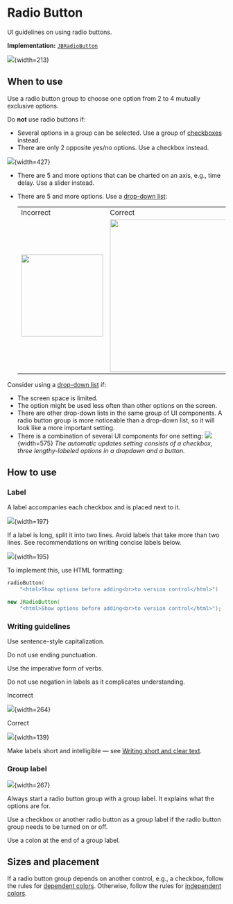 <!-- Copyright 2000-2024 JetBrains s.r.o. and contributors. Use of this source code is governed by the Apache 2.0 license. -->

# Radio Button

<link-summary>UI guidelines on using radio buttons.</link-summary>

<tldr>

**Implementation:** [`JBRadioButton`](%gh-ic%/platform/platform-api/src/com/intellij/ui/components/JBRadioButton.java)

</tldr>

![](radio_example.png){width=213}

## When to use

Use a radio button group to choose one option from 2 to 4 mutually exclusive options.

Do **not** use radio buttons if:

* Several options in a group can be selected. Use a group of [checkboxes](checkbox.topic) instead.
* There are only 2 opposite yes/no options. Use a checkbox instead.

![](tworadio_checkbox.png){width=427}

* There are 5 and more options that can be charted on an axis, e.g., time delay. Use a slider instead.

* There are 5 and more options. Use a [drop-down list](drop_down.md):

  <table>
      <tr>
          <td width="40%"><format color="Red" style="bold">Incorrect</format></td>
          <td width="60%"><format color="Green" style="bold">Correct</format></td>
      </tr>
      <tr>
          <td><img src="dropdown_incorrect.png" alt="" width="189" /></td>
          <td><img src="dropdown_correct.png" alt="" width="351" /></td>
      </tr>
  </table>

Consider using a [drop-down list](drop_down.md) if:

* The screen space is limited.
* The option might be used less often than other options on the screen.
* There are other drop-down lists in the same group of UI components. A radio button group is more noticeable than a drop-down list, so it will look like a more important setting.
* There is a combination of several UI components for one setting:
  ![](dropdown.png){width=575}
  *The automatic updates setting consists of a checkbox, three lengthy-labeled options in a dropdown and a button.*

## How to use

### Label

A label accompanies each checkbox and is placed next to it.

![](radiobutton_label.png){width=197}

If a label is long, split it into two lines. Avoid labels that take more than two lines. See recommendations on writing concise labels below.

![](twoline_label.png){width=195}

To implement this, use HTML formatting:
<tabs group="languages">
<tab title="Kotlin UI DSL" group-key="kotlin">

```kotlin
radioButton(
    "<html>Show options before adding<br>to version control</html>")
```

</tab>
<tab title="Java" group-key="java">

```java
new JRadioButton(
    "<html>Show options before adding<br>to version control</html>");
```

</tab>
</tabs>

### Writing guidelines

Use sentence-style capitalization.

Do not use ending punctuation.

Use the imperative form of verbs.

Do not use negation in labels as it complicates understanding.

<format color="Red" style="bold">Incorrect</format>

![](answeryes_incorrect.png){width=264}

<format color="Green" style="bold">Correct</format>

![](answeryes_correct.png){width=139}

Make labels short and intelligible — see [Writing short and clear text](writing_short.md).

### Group label

![](grouplabel.png){width=267}

Always start a radio button group with a group label. It explains what the options are for.

Use a checkbox or another radio button as a group label if the radio button group needs to be turned on or off.

Use a colon at the end of a group label.

## Sizes and placement

If a radio button group depends on another control, e.g., a checkbox, follow the rules for [dependent colors](layout.md#dependent-controls).
Otherwise, follow the rules for [independent colors](layout.md).

